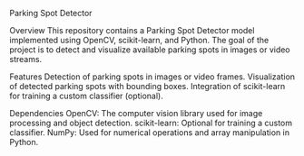 Parking Spot Detector

Overview
This repository contains a Parking Spot Detector model implemented using OpenCV, scikit-learn, and Python. The goal of the project is to detect and visualize available parking spots in images or video streams.

Features
Detection of parking spots in images or video frames.
Visualization of detected parking spots with bounding boxes.
Integration of scikit-learn for training a custom classifier (optional).

Dependencies
OpenCV: The computer vision library used for image processing and object detection.
scikit-learn: Optional for training a custom classifier.
NumPy: Used for numerical operations and array manipulation in Python.
